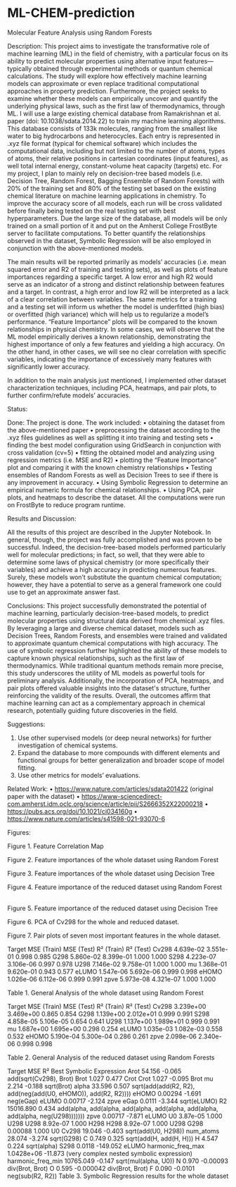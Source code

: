 # ML-CHEM-prediction
Molecular Feature Analysis using Random Forests

Description: This project aims to investigate the transformative role of machine learning (ML) in the field of chemistry, with a particular focus on its ability to predict molecular properties using alternative input features—typically obtained through experimental methods or quantum chemical calculations. The study will explore how effectively machine learning models can approximate or even replace traditional computational approaches in property prediction. Furthermore, the project seeks to examine whether these models can empirically uncover and quantify the underlying physical laws, such as the first law of thermodynamics, through ML.
I will use a large existing chemical database from Ramakrishnan et al. paper (doi: 10.1038/sdata.2014.22) to train my machine learning algorithms. This database consists of 133k molecules, ranging from the smallest like water to big hydrocarbons and heterocycles. Each entry is represented in .xyz file format (typical for chemical software) which includes the computational data, including but not limited to the number of atoms, types of atoms, their relative positions in cartesian coordinates (input features), as well total internal energy, constant-volume heat capacity (targets) etc.
For my project, I plan to mainly rely on decision-tree based models (i.e. Decision Tree, Random Forest, Bagging Ensemble of Random Forests) with 20% of the training set and 80% of the testing set based on the existing chemical literature on machine learning applications in chemistry. To improve the accuracy score of all models, each run will be cross validated before finally being tested on the real testing set with best hyperparameters. Due the large size of the database, all models will be only trained on a small portion of it and put on the Amherst College FrostByte server to facilitate computations. To better quantify the relationships observed in the dataset, Symbolic Regression will be also employed in conjunction with the above-mentioned models.

The main results will be reported primarily as models’ accuracies (i.e. mean squared error and R2 of training and testing sets), as well as plots of feature importances regarding a specific target. A low error and high R2 would serve as an indicator of a strong and distinct relationship between features and a target. In contrast, a high error and low R2 will be interpreted as a lack of a clear correlation between variables. The same metrics for a training and a testing set will inform us whether the model is underfitted (high bias) or overfitted (high variance) which will help us to regularize a model’s performance. “Feature Importance” plots will be compared to the known relationships in physical chemistry. In some cases, we will observe that the ML model empirically derives a known relationship, demonstrating the highest importance of only a few features and yielding a high accuracy. On the other hand, in other cases, we will see no clear correlation with specific variables, indicating the importance of excessively many features with significantly lower accuracy.

In addition to the main analysis just mentioned, I implemented other dataset characterization techniques, including PCA, heatmaps, and pair plots, to further confirm/refute models’ accuracies.





Status:

Done: The project is done. The work included:
•	obtaining the dataset from the above-mentioned paper
•	preprocessing the dataset according to the .xyz files guidelines as well as splitting it into training and testing sets
•	finding the best model configuration using GridSearch in conjunction with cross validation (cv=5)
•	fitting the obtained model and analyzing using regression metrics (i.e. MSE and R2)
•	plotting the “Feature Importance” plot and comparing it with the known chemistry relationships
•	Testing ensembles of Random Forests as well as Decision Trees to see if there is any improvement in accuracy.
•	Using Symbolic Regression to determine an empirical numeric formula for chemical relationships.
•	Using PCA, pair plots, and heatmaps to describe the dataset.
All the computations were run on FrostByte to reduce program runtime.

Results and Discussion: 

All the results of this project are described in the Jupyter Notebook. In general, though, the project was fully accomplished and was proven to be successful. Indeed, the decision-tree-based models performed particularly well for molecular predictions; in fact, so well, that they were able to determine some laws of physical chemistry (or more specifically their variables) and achieve a high accuracy in predicting numerous features. Surely, these models won’t substitute the quantum chemical computation; however, they have a potential to serve as a general framework one could use to get an approximate answer fast. 

Conclusions: 
This project successfully demonstrated the potential of machine learning, particularly decision-tree-based models, to predict molecular properties using structural data derived from chemical .xyz files. By leveraging a large and diverse chemical dataset, models such as Decision Trees, Random Forests, and ensembles were trained and validated to approximate quantum chemical computations with high accuracy. The use of symbolic regression further highlighted the ability of these models to capture known physical relationships, such as the first law of thermodynamics.
While traditional quantum methods remain more precise, this study underscores the utility of ML models as powerful tools for preliminary analysis. Additionally, the incorporation of PCA, heatmaps, and pair plots offered valuable insights into the dataset's structure, further reinforcing the validity of the results. Overall, the outcomes affirm that machine learning can act as a complementary approach in chemical research, potentially guiding future discoveries in the field.

Suggestions:
1.	Use other supervised models (or deep neural networks) for further investigation of chemical systems. 
2.	Expand the database to more compounds with different elements and functional groups for better generalization and broader scope of model fitting.
3.	Use other metrics for models’ evaluations.
   
Related Work:
•	https://www.nature.com/articles/sdata201422 (original paper with the dataset)
•	https://www-sciencedirect-com.amherst.idm.oclc.org/science/article/pii/S2666352X22000218
•	https://pubs.acs.org/doi/10.1021/ci034160g
•	https://www.nature.com/articles/s41598-021-93070-6
 


Figures:
 
Figure 1. Feature Correlation Map
 
 
Figure 2. Feature importances of the whole dataset using Random Forest
 
 
 
Figure 3. Feature importances of the whole dataset using Decision Tree
 
 
Figure 4. Feature importance of the reduced dataset using Random Forest
 

 
 

Figure 5. Feature importance of the reduced dataset using Decision Tree

Figure 6. PCA of Cv298 for the whole and reduced dataset.
 
Figure 7. Pair plots of seven most important features in the whole dataset.
 

Target	MSE (Train)	MSE (Test)	R² (Train)	R² (Test)
Cv298	4.639e-02	3.551e-01	0.998	0.985
G298	5.860e-02	8.399e-01	1.000	1.000
S298	4.223e-07	3.106e-06	0.997	0.978
U298	7.146e-02	9.758e-01	1.000	1.000
mu	1.368e-01	9.620e-01	0.943	0.577
eLUMO	1.547e-06	5.692e-06	0.999	0.998
eHOMO	1.026e-06	6.112e-06	0.999	0.991
zpve	5.973e-08	4.321e-07	1.000	1.000

Table 1. General Analysis of the whole dataset using Random Forest

Target	MSE (Train)	MSE (Test)	R² (Train)	R² (Test)
Cv298	3.239e+00	3.469e+00	0.865	0.854
G298	1.139e+00	2.012e+01	0.999	0.991
S298	4.858e-05	5.106e-05	0.654	0.641
U298	1.137e+00	1.989e+01	0.999	0.991
mu	1.687e+00	1.695e+00	0.298	0.254
eLUMO	1.035e-03	1.082e-03	0.558	0.532
eHOMO	5.190e-04	5.300e-04	0.286	0.261
zpve	2.098e-06	2.340e-06	0.998	0.998

Table 2. General Analysis of the reduced dataset using Random Forests 
 


Target	MSE	R²	Best Symbolic Expression
Arot	54.156	-0.065	add(sqrt(Cv298), Brot)
Brot	1.027	0.477	Crot
Crot	1.027	-0.095	Brot
mu	2.214	-0.188	sqrt(Brot)
alpha	33.596	0.507	sqrt(add(add(R2, R2), add(neg(add(U0, eHOMO)), add(R2, R2))))
eHOMO	0.00294	-1.691	neg(eGap)
eLUMO	0.00717	-2.124	zpve
eGap	0.0111	-3.344	sqrt(eLUMO)
R2	15016.890	0.434	add(alpha, add(alpha, add(alpha, add(alpha, add(alpha, add(alpha, neg(U298)))))))
zpve	0.00717	-7.871	eLUMO
U0	3.87e-05	1.000	U298
U298	8.92e-07	1.000	H298
H298	8.92e-07	1.000	U298
G298	0.00088	1.000	U0
Cv298	19.046	-0.403	sqrt(add(U0, H298))
num_atoms	28.074	-3.274	sqrt(G298)
C	0.749	0.325	sqrt(add(H, add(H, H)))
H	4.547	0.224	sqrt(alpha)
S298	0.0118	-149.052	eLUMO
harmonic_freq_max	1.0428e+06	-11.873	(very complex nested symbolic expression)
harmonic_freq_min	10765.049	-0.147	sqrt(mul(alpha, U0))
N	0.970	-0.00093	div(Brot, Brot)
O	0.595	-0.000042	div(Brot, Brot)
F	0.090	-0.0101	neg(sub(R2, R2))
Table 3. Symbolic Regression results for the whole dataset 
